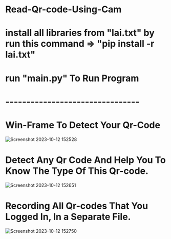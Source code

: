 # Read-Qr-code-Using-Cam

# install all libraries from "lai.txt" by run this command => "pip install -r lai.txt"

# run "main.py" To Run Program

# --------------------------------

# Win-Frame To Detect Your Qr-Code

![Screenshot 2023-10-12 152528](https://github.com/KILLER-RAMADAN/Read-Qr-code-Using-Cam/assets/90656786/d163d4f8-e561-4eee-b85c-023e816cf0de)


# Detect Any Qr Code And Help You To Know The Type Of This Qr-code.

![Screenshot 2023-10-12 152651](https://github.com/KILLER-RAMADAN/Read-Qr-code-Using-Cam/assets/90656786/6decebc7-a196-4fdb-9997-b890489a8430)


# Recording All Qr-codes That You Logged In, In a Separate File.

![Screenshot 2023-10-12 152750](https://github.com/KILLER-RAMADAN/Read-Qr-code-Using-Cam/assets/90656786/a167c732-0e4c-41ca-a8fe-afabc798f931)



